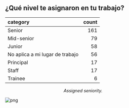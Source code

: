## ¿Qué nivel te asignaron en tu trabajo?

<center>
    <div class='stats_table'>
    <a id="assigned_senirity_table_XyEjR"></a>

| category                        | count |
| :------------------------------ | ----: |
| Senior                          |   161 |
| Mid-senior                      |    79 |
| Junior                          |    58 |
| No aplica a mi lugar de trabajo |    56 |
| Principal                       |    17 |
| Staff                           |    17 |
| Trainee                         |     6 |

<p class='table_title'><em>Assigned seniority.</em></p>
</div>
</center>

![png](empleo_y_condiciones_de_trabajo_images/output_49_0.png)

<br/><br/>

